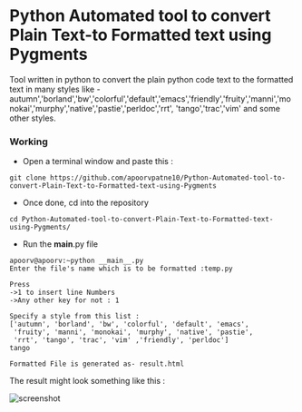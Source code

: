 # Python Automated tool to convert Plain Text-to Formatted text using Pygments

Tool written in python to convert the plain python code text to the formatted text in many styles like -
autumn','borland','bw','colorful','default','emacs','friendly','fruity','manni','monokai','murphy','native','pastie','perldoc','rrt',
'tango','trac','vim' and some other styles.

### Working

* Open a terminal window and paste this :
```
git clone https://github.com/apoorvpatne10/Python-Automated-tool-to-convert-Plain-Text-to-Formatted-text-using-Pygments
```


* Once done, cd into the repository
```
cd Python-Automated-tool-to-convert-Plain-Text-to-Formatted-text-using-Pygments/
```

* Run the __main__.py file
```
apoorv@apoorv:~python __main__.py
Enter the file's name which is to be formatted :temp.py

Press
->1 to insert line Numbers
->Any other key for not : 1

Specify a style from this list :
['autumn', 'borland', 'bw', 'colorful', 'default', 'emacs',
 'fruity', 'manni', 'monokai', 'murphy', 'native', 'pastie',
 'rrt', 'tango', 'trac', 'vim' ,'friendly', 'perldoc']
tango

Formatted File is generated as- result.html
```

The result might look something like this :

![screenshot](https://i.imgur.com/9HbQB4L.png)
